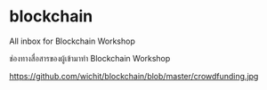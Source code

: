 # blockchain
All inbox for Blockchain Workshop

ช่องทางสื่อสารของผู้เข้ามาทำ Blockchain Workshop

https://github.com/wichit/blockchain/blob/master/crowdfunding.jpg
